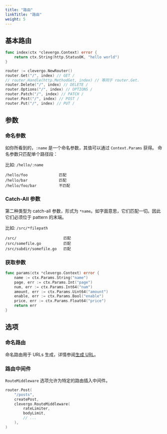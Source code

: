 ```yaml
---
title: "路由"
linkTitle: "路由"
weight: 5
---
```


## 基本路由

```go
func index(ctx *clevergo.Context) error {
    return ctx.String(http.StatusOK, "hello world")
}

router := clevergo.NewRouter()
router.Get("/", index) // GET /
// router.Handle(http.MethodGet, index) // 等同于 router.Get.
router.Delete("/", index) // DELETE /
router.Options("/", index) // OPTIONS /
router.Patch("/", index) // PATCH /
router.Post("/", index) // POST /
router.Put("/", index) // PUT /
```

## 参数

### 命名参数

如你所看到的，`:name` 是一个命名参数，其值可以通过 `Context.Params` 获得。
命名参数只匹配单个路径段：

比如: `/hello/:name`

```text
/hello/foo              匹配
/hello/bar              匹配
/hello/foo/bar          不匹配
```

### Catch-All 参数

第二种类型为 catch-all 参数，形式为 `*name`。如字面意思，它们匹配一切。因此它们必须位于 pattern 的末端。

比如: `/src/*filepath`

```text
/src/                     匹配
/src/somefile.go          匹配
/src/subdir/somefile.go   匹配
```

### 获取参数

```go
func params(ctx *clevergo.Context) error {
	name := ctx.Params.String("name")
	page, err := ctx.Params.Int("page")
	num, err := ctx.Params.Int64("num")
	amount, err := ctx.Params.Uint64("amount")
	enable, err := ctx.Params.Bool("enable")
	price, err := ctx.Params.Float64("price")
	return err
}
```

## 选项

### 命名路由

命名路由用于 URLs 生成，详情参阅[生成 URL](/zh/docs/routing/url-generation)。

### 路由中间件

`RouteMiddleware` 选项允许为特定的路由插入中间件。

```go
router.Post(
    "/posts",
    createPost,
    clevergo.RouteMiddleware(
        rateLimiter,
        bodyLimit,
        // ...
    ),
)
```
